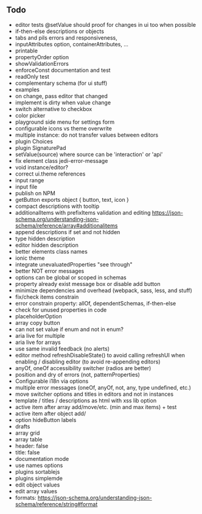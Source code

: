 ## Todo

- editor tests @setValue should proof for changes in ui too when possible 
- if-then-else descriptions or objects
- tabs and pils errors and responsiveness,
- inputAttributes option, containerAttributes, ...
- printable
- propertyOrder option
- showValidationErrors
- enforceConst documentation and test
- readOnly test
- complementary schema (for ui stuff)
- examples
- on change, pass editor that changed
- implement is dirty when value change
- switch alternative to checkbox
- color picker
- playground side menu for settings form
- configurable icons vs theme overwrite
- multiple instance: do not transfer values between editors
- plugin Choices
- plugin SignaturePad
- setValue(source) where source can be 'interaction' or 'api' 
- fix element class jedi-error-message
- void instance/editor?
- correct ui.theme references
- input range
- input file
- publish on NPM
- getButton exports object { button, text, icon }
- compact descriptions with tooltip
- additionalItems with prefixItems validation and editing https://json-schema.org/understanding-json-schema/reference/array#additionalitems
- append descriptions if set and not hidden
- type hidden description
- editor hidden description
- better elements class names
- ionic theme
- integrate unevaluatedProperties "see through"
- better NOT error messages
- options can be global or scoped in schemas
- property already exist message box or disable add button
- minimize dependencies and overhead (webpack, sass, less, and stuff)
- fix/check items constrain
- error constrain property: allOf, dependentSchemas, if-then-else
- check for unused properties in code
- placeholderOption
- array copy button
- can not set value if enum and not in enum?
- aria live for multiple
- aria live for arrays
- use same invalid feedback (no alerts)
- editor method refreshDisableState() to avoid calling refreshUI when enabling / disabling editor (to avoid re-appending editors)
- anyOf, oneOf accessibility switcher (radios are better)
- position and dry of errors (not, patternProperties)
- Configurable i18n via options
- multiple error messages (oneOf, anyOf, not, any, type undefined, etc.)
- move switcher options and titles in editors and not in instances
- template / titles / descriptions as html with xss lib option
- active item after array add/move/etc. (min and max items) + test
- active item after object add/
- option hideButton labels
- drafts
- array grid
- array table
- header: false
- title: false
- documentation mode
- use names options
- plugins sortablejs
- plugins simplemde
- edit object values
- edit array values
- formats: https://json-schema.org/understanding-json-schema/reference/string#format

